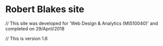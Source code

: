 # Robert Blakes site

// This site was developed for 'Web Design & Analytics (MIS10040)' and completed on 29/April/2018

// This is version 1.6
